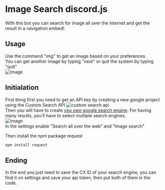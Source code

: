 # Image Search discord.js
With this bot you can search for image all over the internet and get the result in a navigation embed!

## Usage
Use the command "img" to get an image based on your preferences.  
You can get another image by typing "next" or quit the system by typing "quit"  
![image](https://i.imgur.com/n5Ppcxc.png)
## Initialation 
First thing first you need to get an API key by creating a new google project using the Custom Search API
![custom search api](https://i.imgur.com/bx1Iczo.png)  
Then you will have to create [you own google search engine](https://cse.google.com/cse/all). For having many results, you'll have to select multiple search engines.  
![image](https://i.imgur.com/aD1YhwJ.png)  
In the settings enable "Search all over the web" and "Image search"  

Then install the npm package request
```bash
npm install request
```

## Ending
In the end you just need to save the CX ID of your search engine, you can find it on settings and save your api token, then put both of them in the code.
